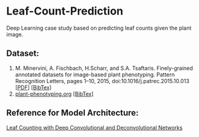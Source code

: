 # Leaf-Count-Prediction
Deep Learning case study based on predicting leaf counts given the plant image. 

## Dataset:
1. M. Minervini, A. Fischbach, H.Scharr, and S.A. Tsaftaris. Finely-grained annotated datasets for image-based plant phenotyping. Pattern Recognition Letters, pages 1–10, 2015, doi:10.1016/j.patrec.2015.10.013 [[PDF]](http://ac.els-cdn.com/S0167865515003645/1-s2.0-S0167865515003645-main.pdf?_tid=b857c56c-9519-11e5-921f-00000aacb362&acdnat=1448637520_94632de233f4b8429a1727c827d4b8ac) [[BibTex]](https://www.plant-phenotyping.org/lw_resource/datapool/_items/item_338/minerviniprl2015.bib) 
2. [plant-phenotyping.org](https://www.plant-phenotyping.org/datasets) [[BibTex]](https://www.plant-phenotyping.org/lw_resource/datapool/_items/item_339/plantphenotypingdatasets.bib)

## Reference for Model Architecture:
[Leaf Counting with Deep Convolutional and Deconvolutional Networks](https://arxiv.org/abs/1708.07570)
